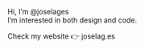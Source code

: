 Hi, I’m @joselages<br>
I’m interested in both design and code.
<!---
- 🌱 I’m currently learning ...
- 💞️ I’m looking to collaborate on ...
--->
Check my website 👉 joselag.es

<!---
joselages/joselages is a ✨ special ✨ repository because its `README.md` (this file) appears on your GitHub profile.
You can click the Preview link to take a look at your changes.
--->
